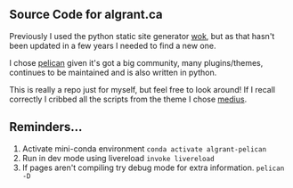 ## Source Code for algrant.ca

Previously I used the python static site generator [wok](https://github.com/mythmon/wok), but as that hasn't been updated in a few years I needed to find a new one.

I chose [pelican](https://github.com/getpelican/pelican) given it's got a big community, many plugins/themes, continues to be maintained and is also written in python.

This is really a repo just for myself, but feel free to look around! If I recall correctly I cribbed all the scripts from the theme I chose [medius](https://github.com/onur/medius).

## Reminders...
1) Activate mini-conda environment
  ```conda activate algrant-pelican```
2) Run in dev mode using livereload
  ```invoke livereload```
3) If pages aren't compiling try debug mode for extra information.
  ```pelican -D```



